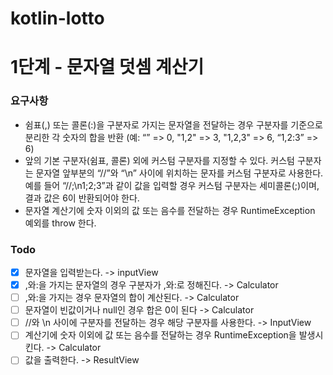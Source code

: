# kotlin-lotto

# 1단계 - 문자열 덧셈 계산기

### 요구사항

* 쉼표(,) 또는 콜론(:)을 구분자로 가지는 문자열을 전달하는 경우 구분자를 기준으로 분리한 각 숫자의 합을 반환 (예: “” => 0, "1,2" => 3, "1,2,3" => 6, “1,2:3” => 6)
* 앞의 기본 구분자(쉼표, 콜론) 외에 커스텀 구분자를 지정할 수 있다. 커스텀 구분자는 문자열 앞부분의 “//”와 “\n” 사이에 위치하는 문자를 커스텀 구분자로 사용한다. 예를 들어 “//;\n1;2;3”과 같이 값을 입력할 경우 커스텀 구분자는 세미콜론(;)이며, 결과 값은 6이 반환되어야 한다.
* 문자열 계산기에 숫자 이외의 값 또는 음수를 전달하는 경우 RuntimeException 예외를 throw 한다.

### Todo

- [x] 문자열을 입력받는다. -> inputView
- [x] ,와:을 가지는 문자열의 경우 구분자가 ,와:로 정해진다. -> Calculator
- [ ] ,와:을 가지는 경우 문자열의 합이 계산된다. -> Calculator
- [ ] 문자열이 빈값이거나 null인 경우 합은 0이 된다 -> Calculator
- [ ] //와 \n 사이에 구분자를 전달하는 경우 해당 구분자를 사용한다. -> InputView
- [ ] 계산기에 숫자 이외에 값 또는 음수를 전달하는 경우 RuntimeException을 발생시킨다. -> Calculator
- [ ] 값을 출력한다. -> ResultView